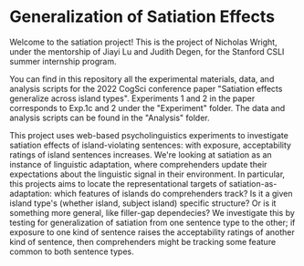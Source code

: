 # Generalization of Satiation Effects


Welcome to the satiation project! This is the project of Nicholas Wright, under the mentorship of Jiayi Lu and Judith Degen, for the Stanford CSLI summer internship program.

You can find in this repository all the experimental materials, data, and analysis scripts for the 2022 CogSci conference paper "Satiation effects generalize across island types". Experiments 1 and 2 in the paper corresponds to Exp.1c and 2 under the "Experiment" folder. The data and analysis scripts can be found in the "Analysis" folder.

This project uses web-based psycholinguistics experiments to investigate satiation effects of island-violating sentences: with exposure, acceptability ratings of island sentences increases. We're looking at satiation as an instance of linguistic adaptation, where comprehenders update their expectations about the linguistic signal in their environment. In particular, this projects aims to locate the representational targets of satiation-as-adaptation: which features of islands do comprehenders track? Is it a given island type's (whether island, subject island) specific structure? Or is it something more general, like filler-gap dependecies? We investigate this by testing for generalization of satiation from one sentence type to the other; if exposure to one kind of sentence raises the acceptability ratings of another kind of sentence, then comprehenders might be tracking some feature common to both sentence types.
